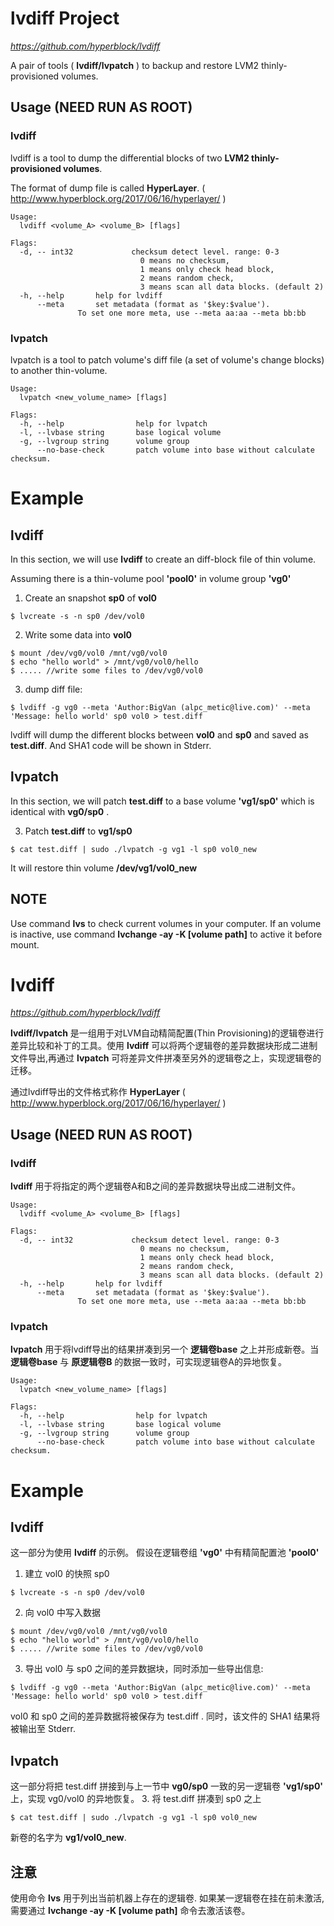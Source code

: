 # lvdiff Project 
_https://github.com/hyperblock/lvdiff_

A pair of tools ( __lvdiff/lvpatch__ ) to backup and restore LVM2 thinly-provisioned volumes.


## Usage (__NEED RUN AS ROOT__)

### lvdiff
lvdiff is a tool to dump the differential blocks of two __LVM2 thinly-provisioned volumes__.

The format of dump file is called __HyperLayer__. ( http://www.hyperblock.org/2017/06/16/hyperlayer/ )

```
Usage:
  lvdiff <volume_A> <volume_B> [flags]

Flags:
  -d, -- int32             checksum detect level. range: 0-3 
							 0 means no checksum, 
							 1 means only check head block, 
							 2 means random check, 
							 3 means scan all data blocks. (default 2)
  -h, --help       help for lvdiff
      --meta       set metadata (format as '$key:$value').
 	           To set one more meta, use --meta aa:aa --meta bb:bb

```


### lvpatch
lvpatch is a tool to patch volume's diff file (a set of volume's change blocks) to another thin-volume.  

```
Usage:
  lvpatch <new_volume_name> [flags]

Flags:
  -h, --help                help for lvpatch
  -l, --lvbase string       base logical volume
  -g, --lvgroup string      volume group
      --no-base-check       patch volume into base without calculate checksum.
```


# Example

## lvdiff 
In this section, we  will use __lvdiff__ to create an diff-block file of thin volume.

Assuming there is a thin-volume pool __'pool0'__ in volume group __'vg0'__

1. Create an snapshot __sp0__ of __vol0__
```
$ lvcreate -s -n sp0 /dev/vol0 
```
2. Write some data into __vol0__
```
$ mount /dev/vg0/vol0 /mnt/vg0/vol0
$ echo "hello world" > /mnt/vg0/vol0/hello
$ ..... //write some files to /dev/vg0/vol0
```
3. dump diff file:
```
$ lvdiff -g vg0 --meta 'Author:BigVan (alpc_metic@live.com)' --meta 'Message: hello world' sp0 vol0 > test.diff
```
lvdiff will dump the different blocks between __vol0__ and __sp0__ and saved as __test.diff__. And SHA1 code will be shown in Stderr.

## lvpatch
In this  section, we will patch __test.diff__ to a base volume __'vg1/sp0'__ which is identical with __vg0/sp0__ . 

3. Patch __test.diff__ to __vg1/sp0__
```
$ cat test.diff | sudo ./lvpatch -g vg1 -l sp0 vol0_new
``` 
  It will restore thin volume __/dev/vg1/vol0_new__
  
## NOTE
Use command __lvs__ to check current volumes in your computer. If an volume is inactive, use command __lvchange -ay -K [volume path]__ to active it before mount.

# lvdiff
_https://github.com/hyperblock/lvdiff_

__lvdiff/lvpatch__ 是一组用于对LVM自动精简配置(Thin Provisioning)的逻辑卷进行差异比较和补丁的工具。使用 __lvdiff__ 可以将两个逻辑卷的差异数据块形成二进制文件导出,再通过 __lvpatch__ 可将差异文件拼凑至另外的逻辑卷之上，实现逻辑卷的迁移。

通过lvdiff导出的文件格式称作 __HyperLayer__ ( http://www.hyperblock.org/2017/06/16/hyperlayer/ )

## Usage (__NEED RUN AS ROOT__)

### lvdiff
__lvdiff__ 用于将指定的两个逻辑卷A和B之间的差异数据块导出成二进制文件。
```
Usage:
  lvdiff <volume_A> <volume_B> [flags]

Flags:
  -d, -- int32             checksum detect level. range: 0-3 
							 0 means no checksum, 
							 1 means only check head block, 
							 2 means random check, 
							 3 means scan all data blocks. (default 2)
  -h, --help       help for lvdiff
      --meta       set metadata (format as '$key:$value').
 	           To set one more meta, use --meta aa:aa --meta bb:bb

```
### lvpatch
__lvpatch__ 用于将lvdiff导出的结果拼凑到另一个 __逻辑卷base__ 之上并形成新卷。当 __逻辑卷base__ 与 __原逻辑卷B__ 的数据一致时，可实现逻辑卷A的异地恢复。

```
Usage:
  lvpatch <new_volume_name> [flags]

Flags:
  -h, --help                help for lvpatch
  -l, --lvbase string       base logical volume
  -g, --lvgroup string      volume group
      --no-base-check       patch volume into base without calculate checksum.
```

# Example

## lvdiff 
这一部分为使用 __lvdiff__ 的示例。
假设在逻辑卷组 __'vg0'__ 中有精简配置池 __'pool0'__

1. 建立 vol0 的快照 sp0
```
$ lvcreate -s -n sp0 /dev/vol0
```
2. 向 vol0 中写入数据 
```
$ mount /dev/vg0/vol0 /mnt/vg0/vol0
$ echo "hello world" > /mnt/vg0/vol0/hello
$ ..... //write some files to /dev/vg0/vol0
```
3. 导出 vol0 与 sp0 之间的差异数据块，同时添加一些导出信息:
```
$ lvdiff -g vg0 --meta 'Author:BigVan (alpc_metic@live.com)' --meta 'Message: hello world' sp0 vol0 > test.diff
```
vol0 和 sp0 之间的差异数据将被保存为 test.diff . 同时，该文件的 SHA1 结果将被输出至 Stderr.

## lvpatch
这一部分将把 test.diff 拼接到与上一节中 __vg0/sp0__ 一致的另一逻辑卷 __'vg1/sp0'__ 上，实现 vg0/vol0 的异地恢复。
3. 将 test.diff 拼凑到 sp0 之上
```
$ cat test.diff | sudo ./lvpatch -g vg1 -l sp0 vol0_new
``` 
 新卷的名字为 __vg1/vol0_new__.
  
## 注意
使用命令 __lvs__ 用于列出当前机器上存在的逻辑卷. 如果某一逻辑卷在挂在前未激活, 需要通过 __lvchange -ay -K [volume path]__ 命令去激活该卷。

